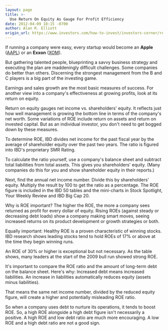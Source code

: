 ```yaml
---
layout: page
title: >-
  Use Return On Equity As Gauge For Profit Efficiency
date: 2012-04-09 18:15 -0700
author: Alan R. Elliott
origin_url: https://www.investors.com/how-to-invest/investors-corner/return-on-equity-helps-measure-high-quality-top-stocks
---
```





If running a company were easy, every startup would become an **Apple** ([AAPL](https://research.investors.com/quote.aspx?symbol=AAPL)) or an **Exxon** ([XOM](https://research.investors.com/quote.aspx?symbol=XOM)).

  

But gathering talented people, blueprinting a savvy business strategy and executing the plan are maddeningly difficult challenges. Some companies do better than others. Discerning the strongest management from the B and C players is a big part of the investing game.

  

Earnings and sales growth are the most basic measures of success. For another view into a company's effectiveness at growing profits, look at its return on equity.

  

Return on equity gauges net income vs. shareholders' equity. It reflects just how well management is growing the bottom line in terms of the company's net worth. Some variations of ROE include return on assets and return on invested capital. But as an individual investor, you don't need to get bogged down by these measures.

  

To determine ROE, IBD divides net income for the past fiscal year by the average of shareholder equity over the past two years. The ratio is figured into IBD's proprietary SMR Rating.

  

To calculate the ratio yourself, use a company's balance sheet and subtract total liabilities from total assets. This gives you shareholders' equity. (Many companies do this for you and show shareholder equity in their reports.)

  

Next, find the annual net income number. Divide this by shareholders' equity. Multiply the result by 100 to get the ratio as a percentage. The ROE figure is included in the IBD 50 tables and the mini-charts in Stock Spotlight, Your Weekly Review and IBD Big Cap 20.

  

Why is ROE important? The higher the ROE, the more a company sees returned as profit for every dollar of equity. Rising ROEs (against steady or decreasing debt loads) show a company making smart moves, seeing increased returns on its product development or growth strategies or both.

  

Equally important: Healthy ROE is a proven characteristic of winning stocks. IBD research shows leading stocks tend to hold ROEs of 17% or above at the time they begin winning runs.

  

An ROE of 30% or higher is exceptional but not necessary. As the table shows, many leaders at the start of the 2009 bull run showed strong ROE.

  

It's important to compare the ROE ratio and the amount of long-term debt on the balance sheet. Here's why: Increased debt means increased liabilities. An increase in liabilities automatically reduces equity (assets minus liabilities).

  

That means the same net income number, divided by the reduced equity figure, will create a higher and potentially misleading ROE ratio.

  

So when a company uses debt to nurture its operations, it tends to boost ROE. So, a high ROE alongside a high debt figure isn't necessarily a positive. A high ROE and low debt ratio are much more encouraging. A low ROE and a high debt ratio are not a good sign.




